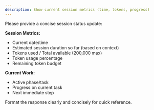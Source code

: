 ```yaml
---
description: Show current session metrics (time, tokens, progress)
---
```


Please provide a concise session status update:

**Session Metrics:**

- Current date/time
- Estimated session duration so far (based on context)
- Tokens used / Total available (200,000 max)
- Token usage percentage
- Remaining token budget

**Current Work:**

- Active phase/task
- Progress on current task
- Next immediate step

Format the response clearly and concisely for quick reference.
